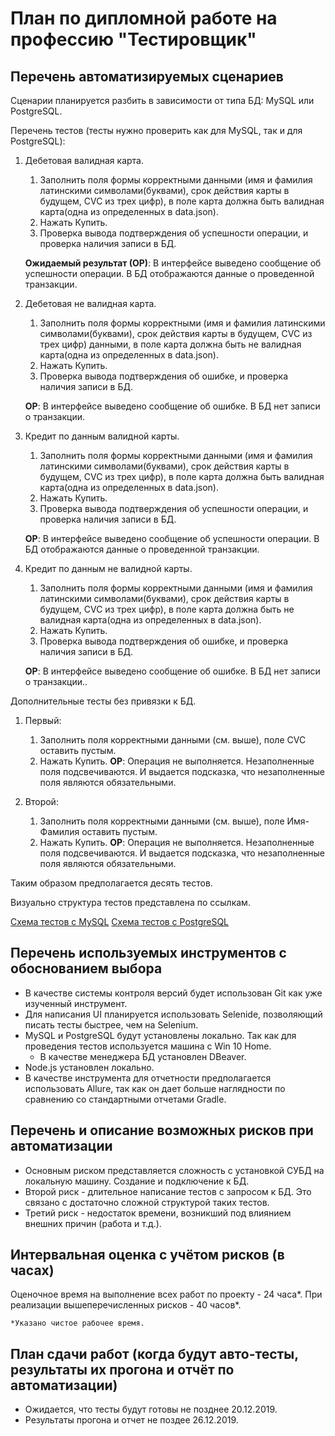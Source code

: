 # План по дипломной работе на профессию "Тестировщик"

## Перечень автоматизируемых сценариев

Сценарии планируется разбить в зависимости от типа БД: MySQL или PostgreSQL.

Перечень тестов (тесты нужно проверить как для MySQL, так и для PostgreSQL):
1. Дебетовая валидная карта.
    1. Заполнить поля формы корректными данными (имя и фамилия латинскими символами(буквами), срок действия карты в будущем, CVC из трех цифр), в поле карта должна быть валидная карта(одна из определенных в data.json). 
    1. Нажать Купить.
    1. Проверка вывода подтверждения об успешности операции, и проверка наличия записи в БД.
    
    **Ожидаемый результат (ОР)**: В интерфейсе выведено сообщение об успешности операции. В БД отображаются данные о проведенной транзакции.

2. Дебетовая не валидная карта.
    1. Заполнить поля формы корректными (имя и фамилия латинскими символами(буквами), срок действия карты в будущем, CVC из трех цифр) данными, в поле карта должна быть не валидная карта(одна из определенных в data.json).
    1. Нажать Купить.
    1. Проверка вывода подтверждения об ошибке, и проверка наличия записи в БД.
    
    **ОР**: В интерфейсе выведено сообщение об ошибке. В БД нет записи о транзакции.
    
3. Кредит по данным валидной карты.
    1. Заполнить поля формы корректными данными (имя и фамилия латинскими символами(буквами), срок действия карты в будущем, CVC из трех цифр), в поле карта должна быть валидная карта(одна из определенных в data.json). 
    1. Нажать Купить.
    1. Проверка вывода подтверждения об успешности операции, и проверка наличия записи в БД.
    
    **ОР**: В интерфейсе выведено сообщение об успешности операции. В БД отображаются данные о проведенной транзакции.

4. Кредит по данным не валидной карты.
    1. Заполнить поля формы корректными данными (имя и фамилия латинскими символами(буквами), срок действия карты в будущем, CVC из трех цифр), в поле карта должна быть не валидная карта(одна из определенных в data.json). 
    1. Нажать Купить.
    1. Проверка вывода подтверждения об ошибке, и проверка наличия записи в БД.
    
    **ОР**: В интерфейсе выведено сообщение об ошибке. В БД нет записи о транзакции..

Дополнительные тесты без привязки к БД.
1. Первый:
    1. Заполнить поля корректными данными (см. выше), поле CVC оставить пустым.
    1. Нажать Купить.
**ОР**: Операция не выполняется. Незаполненные поля  подсвечиваются. И выдается подсказка, что незаполненные поля являются обязательными.

1. Второй:
    1. Заполнить поля корректными данными (см. выше), поле Имя-Фамилия оставить пустым.
    1. Нажать Купить.
**ОР**: Операция не выполняется. Незаполненные поля  подсвечиваются. И выдается подсказка, что незаполненные поля являются обязательными.

Таким образом предполагается десять тестов.

Визуально структура тестов представлена по ссылкам.

[Схема тестов с MySQL](https://github.com/gruzdevni/diploma/blob/master/resources/mysql.png "Схема тестов с MySQL")
[Схема тестов с PostgreSQL](https://github.com/gruzdevni/diploma/blob/master/resources/postgresql.png "Схема тестов с Схема тестов с PostgreSQL")


## Перечень используемых инструментов с обоснованием выбора
* В качестве системы контроля версий будет использован Git как уже изученный инструмент.
* Для написания UI планируется использовать Selenide, позволяющий писать тесты быстрее, чем на Selenium.
* MySQL и PostgreSQL будут установлены локально. Так как для проведения тестов используется машина с Win 10 Home.
    * В качестве менеджера БД установлен DBeaver.
* Node.js установлен локально.
* В качестве инструмента для отчетности предполагается использовать Allurе, так как он дает больше наглядности по сравнению со стандартными отчетами Gradle.

## Перечень и описание возможных рисков при автоматизации
* Основным риском представляется сложность с установкой СУБД на локальную машину. Создание и подключение к БД.
* Второй риск - длительное написание тестов с запросом к БД. Это связано с достаточно сложной структурой таких тестов.
* Третий риск - недостаток времени, возникший под влиянием внешних причин (работа и т.д.).

## Интервальная оценка с учётом рисков (в часах)
Оценочное время на выполнение всех работ по проекту - 24 часа*. При реализации вышеперечисленных рисков - 40 часов*.

`*Указано чистое рабочее время.`

## План сдачи работ (когда будут авто-тесты, результаты их прогона и отчёт по автоматизации)
* Ожидается, что тесты будут готовы не позднее 20.12.2019.
* Результаты прогона и отчет не поздее 26.12.2019.